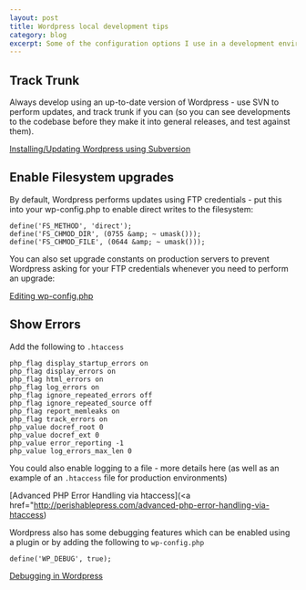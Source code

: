 ```yaml
---
layout: post
title: Wordpress local development tips
category: blog
excerpt: Some of the configuration options I use in a development environment
---
```


Track Trunk
-----------

Always develop using an up-to-date version of Wordpress - use SVN to perform updates, and track trunk if you can (so you can see developments to the codebase before they make it into general releases, and test against them).

[Installing/Updating Wordpress using Subversion](http://codex.wordpress.org/Installing/Updating_WordPress_with_Subversion)

Enable Filesystem upgrades
--------------------------

By default, Wordpress performs updates using FTP credentials - put this into your wp-config.php to enable direct writes to the filesystem:

```
define('FS_METHOD', 'direct');
define('FS_CHMOD_DIR', (0755 &amp; ~ umask()));
define('FS_CHMOD_FILE', (0644 &amp; ~ umask()));
```

You can also set upgrade constants on production servers to prevent Wordpress asking for your FTP credentials whenever you need to perform an upgrade:

[Editing wp-config.php](http://codex.wordpress.org/Editing_wp-config.php#WordPress_Upgrade_Constants)

Show Errors
-----------

Add the following to `.htaccess`

```
php_flag display_startup_errors on
php_flag display_errors on
php_flag html_errors on
php_flag log_errors on
php_flag ignore_repeated_errors off
php_flag ignore_repeated_source off
php_flag report_memleaks on
php_flag track_errors on
php_value docref_root 0
php_value docref_ext 0
php_value error_reporting -1
php_value log_errors_max_len 0
```

You could also enable logging to a file - more details here (as well as an example of an `.htaccess` file for production environments)

[Advanced PHP Error Handling via htaccess](<a href="http://perishablepress.com/advanced-php-error-handling-via-htaccess)

Wordpress also has some debugging features which can be enabled using a plugin or by adding the following to `wp-config.php`

```
define('WP_DEBUG', true);
```

[Debugging in Wordpress](http://codex.wordpress.org/Debugging_in_WordPress)